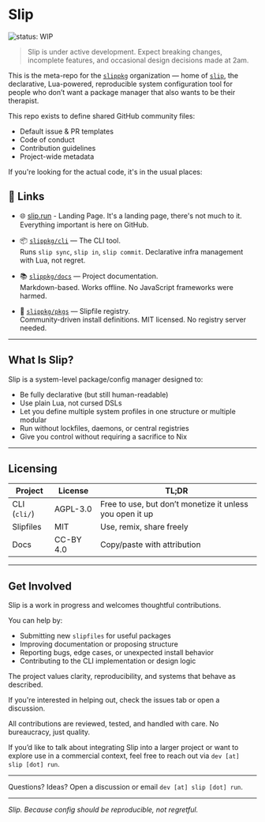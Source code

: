 # Slip
![status: WIP](https://img.shields.io/badge/status-WIP-yellow)
> Slip is under active development. Expect breaking changes, incomplete features, and occasional design decisions made at 2am.

This is the meta-repo for the [`slippkg`](https://github.com/slippkg) organization — home of [`slip`](https://slip.run), the declarative, Lua-powered, reproducible system configuration tool for people who don’t want a package manager that also wants to be their therapist.

This repo exists to define shared GitHub community files:
- Default issue & PR templates
- Code of conduct
- Contribution guidelines
- Project-wide metadata

If you're looking for the actual code, it's in the usual places:

## 🔗 Links

- 🌐 [slip.run](https://slip.run) - Landing Page.
  It's a landing page, there's not much to it. Everything important is here on GitHub.

- 📦 [`slippkg/cli`](https://github.com/slippkg/cli) — The CLI tool.  
  Runs `slip sync`, `slip in`, `slip commit`. Declarative infra management with Lua, not regret.

- 📚 [`slippkg/docs`](https://github.com/slippkg/docs) — Project documentation.  
  Markdown-based. Works offline. No JavaScript frameworks were harmed.

- 🧰 [`slippkg/pkgs`](https://github.com/slippkg/pkgs) — Slipfile registry.  
  Community-driven install definitions. MIT licensed. No registry server needed.

---

## What Is Slip?

Slip is a system-level package/config manager designed to:
- Be fully declarative (but still human-readable)
- Use plain Lua, not cursed DSLs
- Let you define multiple system profiles in one structure or multiple modular
- Run without lockfiles, daemons, or central registries
- Give you control without requiring a sacrifice to Nix

---

## Licensing

| Project       | License   | TL;DR                                |
|---------------|-----------|--------------------------------------|
| CLI (`cli/`)  | AGPL-3.0  | Free to use, but don’t monetize it unless you open it up |
| Slipfiles     | MIT       | Use, remix, share freely             |
| Docs          | CC-BY 4.0 | Copy/paste with attribution          |


---

## Get Involved

Slip is a work in progress and welcomes thoughtful contributions.

You can help by:
- Submitting new `slipfiles` for useful packages
- Improving documentation or proposing structure
- Reporting bugs, edge cases, or unexpected install behavior
- Contributing to the CLI implementation or design logic

The project values clarity, reproducibility, and systems that behave as described.

If you're interested in helping out, check the issues tab or open a discussion.

All contributions are reviewed, tested, and handled with care. No bureaucracy, just quality.

If you’d like to talk about integrating Slip into a larger project or want to explore use in a commercial context, feel free to reach out via  `dev [at] slip [dot] run`.

---

Questions? Ideas?
Open a discussion or email  `dev [at] slip [dot] run`.

---

*Slip. Because config should be reproducible, not regretful.*
